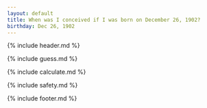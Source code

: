 ```yaml
---
layout: default
title: When was I conceived if I was born on December 26, 1902?
birthday: Dec 26, 1902
---
```


{% include header.md %}

{% include guess.md %}

{% include calculate.md %}

{% include safety.md %}

{% include footer.md %}



